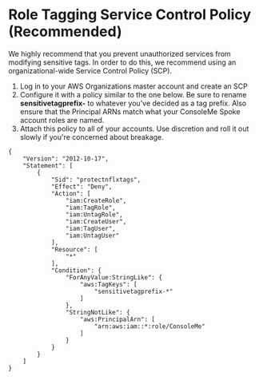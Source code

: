# Role Tagging Service Control Policy \(Recommended\)

We highly recommend that you prevent unauthorized services from modifying sensitive tags. In order to do this, we recommend using an organizational-wide Service Control Policy \(SCP\).

1. Log in to your AWS Organizations master account and create an SCP
2. Configure it with a policy similar to the one below. Be sure to rename **sensitivetagprefix-** to whatever you've decided as a tag prefix. Also ensure that the Principal ARNs match what your ConsoleMe Spoke account roles are named. 
3. Attach this policy to all of your accounts. Use discretion and roll it out slowly if you're concerned about breakage.

```text
{
    "Version": "2012-10-17",
    "Statement": [
        {
            "Sid": "protectnflxtags",
            "Effect": "Deny",
            "Action": [
                "iam:CreateRole",
                "iam:TagRole",
                "iam:UntagRole",
                "iam:CreateUser",
                "iam:TagUser",
                "iam:UntagUser"
            ],
            "Resource": [
                "*"
            ],
            "Condition": {
                "ForAnyValue:StringLike": {
                    "aws:TagKeys": [
                        "sensitivetagprefix-*"
                    ]
                },
                "StringNotLike": {
                    "aws:PrincipalArn": [
                        "arn:aws:iam::*:role/ConsoleMe"
                    ]
                }
            }
        }
    ]
}
```



